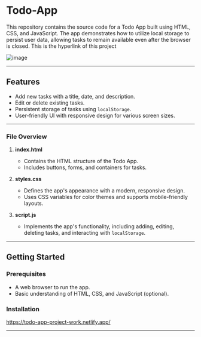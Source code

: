 # Todo-App
This repository contains the source code for a Todo App built using HTML, CSS, and JavaScript. The app demonstrates how to utilize local storage to persist user data, allowing tasks to remain available even after the browser is closed.
This is the hyperlink of this project

![image](https://github.com/user-attachments/assets/f0e863dd-5f61-4578-8207-8047102f6e96)


---

## Features

- Add new tasks with a title, date, and description.
- Edit or delete existing tasks.
- Persistent storage of tasks using `localStorage`.
- User-friendly UI with responsive design for various screen sizes.

---

### File Overview

1. **index.html**
   - Contains the HTML structure of the Todo App.
   - Includes buttons, forms, and containers for tasks.

2. **styles.css**
   - Defines the app's appearance with a modern, responsive design.
   - Uses CSS variables for color themes and supports mobile-friendly layouts.

3. **script.js**
   - Implements the app's functionality, including adding, editing, deleting tasks, and interacting with `localStorage`.

---

## Getting Started

### Prerequisites

- A web browser to run the app.
- Basic understanding of HTML, CSS, and JavaScript (optional).

### Installation

https://todo-app-project-work.netlify.app/


---



